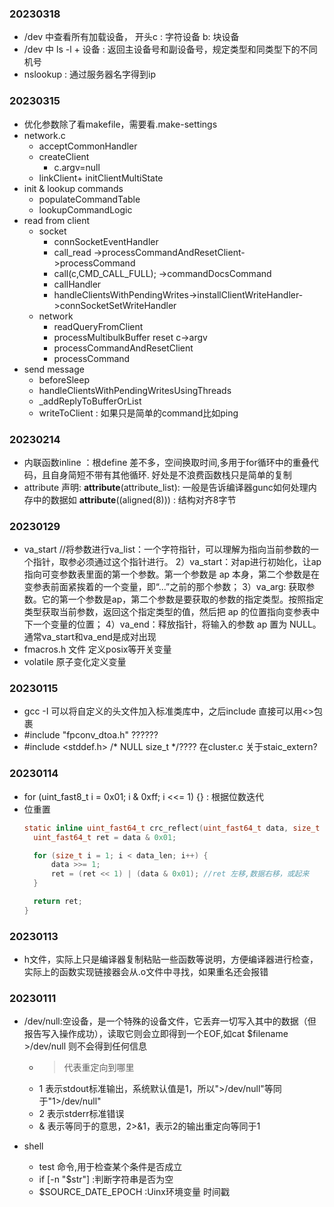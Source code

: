 ### 20230318
- /dev 中查看所有加载设备， 开头c : 字符设备 b: 块设备 
- /dev 中 ls -l + 设备 : 返回主设备号和副设备号，规定类型和同类型下的不同机号
- nslookup : 通过服务器名字得到ip

### 20230315
- 优化参数除了看makefile，需要看.make-settings
- network.c
  - acceptCommonHandler
  - createClient 
    - c.argv=null 
  - linkClient+ initClientMultiState
- init & lookup commands 
  - populateCommandTable
  - lookupCommandLogic
- read from client
  - socket
    - connSocketEventHandler
    - call_read ->processCommandAndResetClient->processCommand
    - call(c,CMD_CALL_FULL); ->commandDocsCommand
    - callHandler
    - handleClientsWithPendingWrites->installClientWriteHandler->connSocketSetWriteHandler
  - network
    - readQueryFromClient
    - processMultibulkBuffer  reset c->argv
    - processCommandAndResetClient
    - processCommand
- send message
  - beforeSleep
  - handleClientsWithPendingWritesUsingThreads
  - _addReplyToBufferOrList
  - writeToClient : 如果只是简单的command比如ping
### 20230214
- 内联函数inline ：根define 差不多，空间换取时间,多用于for循环中的重叠代码，且自身简短不带有其他循环. 好处是不浪费函数栈只是简单的复制
- attribute 声明: __attribute__(attribute_list): 一般是告诉编译器gunc如何处理内存中的数据如 __attribute__((aligned(8))) : 结构对齐8字节
### 20230129
- va_start  //将参数进行va_list：一个字符指针，可以理解为指向当前参数的一个指针，取参必须通过这个指针进行。
    2）va_start：对ap进行初始化，让ap指向可变参数表里面的第一个参数。第一个参数是 ap 本身，第二个参数是在变参表前面紧挨着的一个变量，即“...”之前的那个参数；
    3）va_arg: 获取参数。它的第一个参数是ap，第二个参数是要获取的参数的指定类型。按照指定类型获取当前参数，返回这个指定类型的值，然后把 ap 的位置指向变参表中下一个变量的位置；
    4）va_end：释放指针，将输入的参数 ap 置为 NULL。通常va_start和va_end是成对出现
- fmacros.h 文件 定义posix等开关变量
- volatile 原子变化定义变量
### 20230115
- gcc -I 可以将自定义的头文件加入标准类库中，之后include 直接可以用<>包裹
-  #include "fpconv_dtoa.h"  ??????
-  #include <stddef.h>	/* NULL size_t */???? 在cluster.c 关于staic_extern?
### 20230114
- for (uint_fast8_t i = 0x01; i & 0xff; i <<= 1) {} : 根据位数迭代
- 位重置
  ```C
  static inline uint_fast64_t crc_reflect(uint_fast64_t data, size_t data_len) {
    uint_fast64_t ret = data & 0x01;

    for (size_t i = 1; i < data_len; i++) {
        data >>= 1;
        ret = (ret << 1) | (data & 0x01); //ret 左移,数据右移，或起来
    }

    return ret;
  }
  ```
### 20230113
- h文件，实际上只是编译器复制粘贴一些函数等说明，方便编译器进行检查，实际上的函数实现链接器会从.o文件中寻找，如果重名还会报错
### 20230111 
- /dev/null:空设备，是一个特殊的设备文件，它丢弃一切写入其中的数据（但报告写入操作成功），读取它则会立即得到一个EOF,如cat $filename >/dev/null  则不会得到任何信息
  - > 代表重定向到哪里
  - 1 表示stdout标准输出，系统默认值是1，所以">/dev/null"等同于"1>/dev/null"
  - 2 表示stderr标准错误
  - & 表示等同于的意思，2>&1，表示2的输出重定向等同于1 
  
- shell
  - test 命令,用于检查某个条件是否成立
  - if [-n "$str"] :判断字符串是否为空
  - $SOURCE_DATE_EPOCH :Uinx环境变量 时间戳